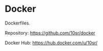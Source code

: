 Docker
======

Dockerfiles.

Repository: https://github.com/10sr/docker

Docker Hub: https://hub.docker.com/u/10sr/
